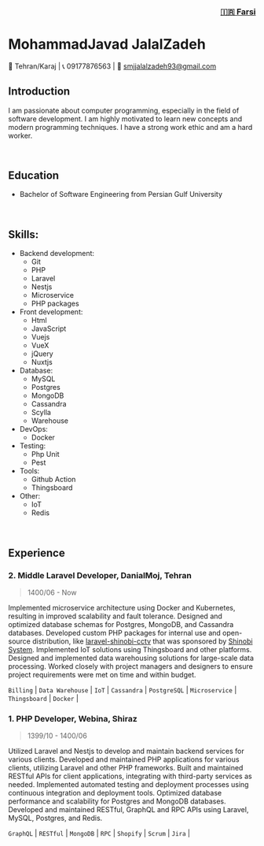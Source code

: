 <h3 align="right">
  <a href="RESUME.FA.MD">🇮🇷 Farsi</a>
</h3>

# MohammadJavad JalalZadeh

📍 Tehran/Karaj | 📞 09177876563 | 📩 [smjjalalzadeh93@gmail.com](mailto:smjjalalzadeh93@gmail.com)
<br>

## Introduction

I am passionate about computer programming, especially in the field of software development. I am highly motivated to learn new concepts and modern programming techniques. I have a strong work ethic and am a hard worker.

<br>

## Education

-  Bachelor of Software Engineering from Persian Gulf University

<br>

## Skills:

- Backend development: 
  - Git
  - PHP
  - Laravel
  - Nestjs
  - Microservice
  - PHP packages
- Front development:
  - Html
  - JavaScript
  - Vuejs
  - VueX
  - jQuery
  - Nuxtjs
- Database:
  - MySQL
  - Postgres
  - MongoDB
  - Cassandra
  - Scylla
  - Warehouse
- DevOps:
  - Docker
- Testing:
  - Php Unit
  - Pest
- Tools:
  - Github Action
  - Thingsboard
- Other:
  - IoT
  - Redis

<br>

## Experience

### 2. Middle Laravel Developer, DanialMoj, Tehran
> 1400/06 - Now

Implemented microservice architecture using Docker and Kubernetes, resulting in improved scalability and fault tolerance.
Designed and optimized database schemas for Postgres, MongoDB, and Cassandra databases.
Developed custom PHP packages for internal use and open-source distribution, like [laravel-shinobi-cctv](https://github.com/jalallinux/laravel-shinobi-cctv) that was sponsored by [Shinobi System](https://shinobi.video).
Implemented IoT solutions using Thingsboard and other platforms.
Designed and implemented data warehousing solutions for large-scale data processing.
Worked closely with project managers and designers to ensure project requirements were met on time and within budget.

`Billing` | `Data Warehouse` | `IoT` | `Cassandra` | `PostgreSQL` | `Microservice` | `Thingsboard` | `Docker` | 

### 1. PHP Developer, Webina, Shiraz
> 1399/10 - 1400/06

Utilized Laravel and Nestjs to develop and maintain backend services for various clients.
Developed and maintained PHP applications for various clients, utilizing Laravel and other PHP frameworks.
Built and maintained RESTful APIs for client applications, integrating with third-party services as needed.
Implemented automated testing and deployment processes using continuous integration and deployment tools.
Optimized database performance and scalability for Postgres and MongoDB databases.
Developed and maintained RESTful, GraphQL and RPC APIs using Laravel, MySQL, Postgres, and Redis.

`GraphQL` | `RESTful` | `MongoDB` | `RPC` | `Shopify` | `Scrum` | `Jira` | 
